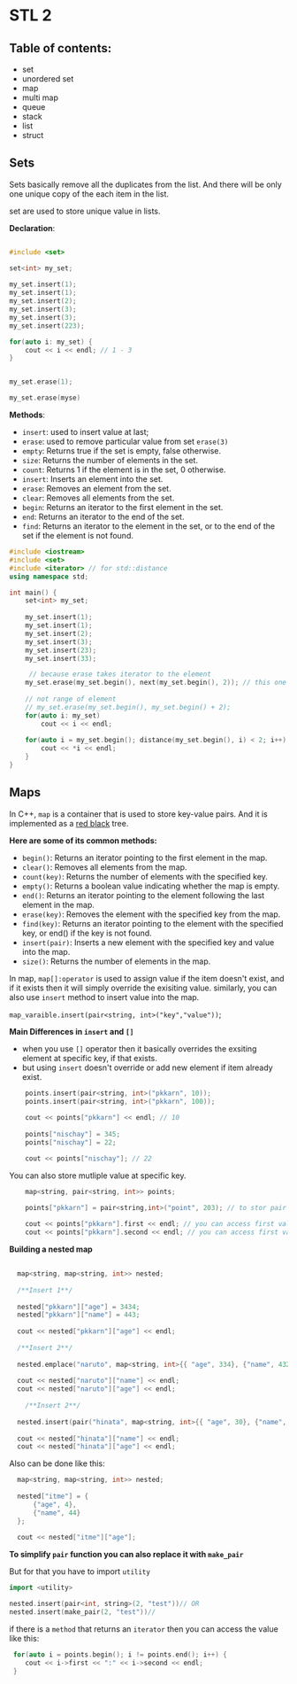 # STL 2

## Table of contents:

- set
- unordered set
- map
- multi map
- queue
- stack
- list
- struct


## Sets

Sets basically remove all the duplicates from the list. And there will be only one unique copy of the each item in the list.

set are used to store unique value in lists.

**Declaration**:

```c++

#include <set>

set<int> my_set;
    
my_set.insert(1);
my_set.insert(1);
my_set.insert(2);
my_set.insert(3);
my_set.insert(3);
my_set.insert(223);

for(auto i: my_set) {
    cout << i << endl; // 1 - 3
}


my_set.erase(1);

my_set.erase(myse)

```

**Methods**:

- `insert`: used to insert value at last;
- `erase`: used to remove particular value from set `erase(3)`
- `empty`: Returns true if the set is empty, false otherwise.
- `size`: Returns the number of elements in the set.
- `count`: Returns 1 if the element is in the set, 0 otherwise.
- `insert`: Inserts an element into the set.
- `erase`: Removes an element from the set.
- `clear`: Removes all elements from the set.
- `begin`: Returns an iterator to the first element in the set.
- `end`: Returns an iterator to the end of the set.
- `find`: Returns an iterator to the element in the set, or to the end of the set if the element is not found.

```c++
#include <iostream>
#include <set>
#include <iterator> // for std::distance
using namespace std;

int main() {
    set<int> my_set;
    
    my_set.insert(1);
    my_set.insert(1);
    my_set.insert(2);
    my_set.insert(3);
    my_set.insert(23);
    my_set.insert(33);

     // because erase takes iterator to the element
    my_set.erase(my_set.begin(), next(my_set.begin(), 2)); // this one works
    
    // not range of element
    // my_set.erase(my_set.begin(), my_set.begin() + 2); 
    for(auto i: my_set)
        cout << i << endl;
    
    for(auto i = my_set.begin(); distance(my_set.begin(), i) < 2; i++) {
        cout << *i << endl;
    }
}
```

## Maps

In C++, `map` is a container that is used to store key-value pairs. And it is implemented as a [red black](## "It's a kind of self-balancing tree(You have to look more deeper into it)") tree.

**Here are some of its common methods:**

- `begin()`: Returns an iterator pointing to the first element in the map.
- `clear()`: Removes all elements from the map.
- `count(key)`: Returns the number of elements with the specified key.
- `empty()`: Returns a boolean value indicating whether the map is empty.
- `end()`: Returns an iterator pointing to the element following the last element in the map.
- `erase(key)`: Removes the element with the specified key from the map.
- `find(key)`: Returns an iterator pointing to the element with the specified key, or end() if the key is not found.
- `insert(pair)`: Inserts a new element with the specified key and value into the map.
- `size()`: Returns the number of elements in the map.

In map, `map[]:operator` is used to assign value if the item doesn't exist, and if it exists then it will simply override the exisiting value. similarly, you can also use `insert` method to insert value into the map.

`map_varaible.insert(pair<string, int>("key","value"))`;

**Main Differences in `insert` and `[]`**

- when you use `[]` operator then it basically overrides the exsiting element at specific key, if that exists.
- but using `insert` doesn't override or add new element if item already exist.

```c++
    points.insert(pair<string, int>("pkkarn", 10));
    points.insert(pair<string, int>("pkkarn", 100));
    
    cout << points["pkkarn"] << endl; // 10
    
    points["nischay"] = 345;
    points["nischay"] = 22;

    cout << points["nischay"]; // 22
```

You can also store mutliple value at specific key.

```c++
    map<string, pair<string, int>> points;

    points["pkkarn"] = pair<string,int>("point", 203); // to stor pair type value
    
    cout << points["pkkarn"].first << endl; // you can access first value in pair using `first`
    cout << points["pkkarn"].second << endl; // you can access first value in pair using `second`
```

**Building a nested map**

```c++
    
  map<string, map<string, int>> nested;
  
  /**Insert 1**/
  
  nested["pkkarn"]["age"] = 3434;
  nested["pkkarn"]["name"] = 443;
  
  cout << nested["pkkarn"]["age"] << endl;
  
  /**Insert 2**/
  
  nested.emplace("naruto", map<string, int>{{ "age", 334}, {"name", 432}});
  
  cout << nested["naruto"]["name"] << endl;
  cout << nested["naruto"]["age"] << endl;
  
    /**Insert 2**/
  
  nested.insert(pair("hinata", map<string, int>{{ "age", 30}, {"name", 32}}));
  
  cout << nested["hinata"]["name"] << endl;
  cout << nested["hinata"]["age"] << endl;
```

Also can be done like this:

```c++
  map<string, map<string, int>> nested;
  
  nested["itme"] = {
      {"age", 4},
      {"name", 44}
  };
  
  cout << nested["itme"]["age"];
```


**To simplify `pair` function you can also replace it with `make_pair`**

But for that you have to import `utility`


```c++
import <utility>

nested.insert(pair<int, string>(2, "test"))// OR
nested.insert(make_pair(2, "test"))//
```

if there is a `method` that returns an `iterator` then you can access the value like this:

```c++
 for(auto i = points.begin(); i != points.end(); i++) {
    cout << i->first << ":" << i->second << endl;
 }
```

